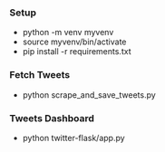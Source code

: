 ### Setup

- python -m venv myvenv
- source myvenv/bin/activate
- pip install -r requirements.txt


### Fetch Tweets

- python scrape_and_save_tweets.py

### Tweets Dashboard

- python twitter-flask/app.py 
